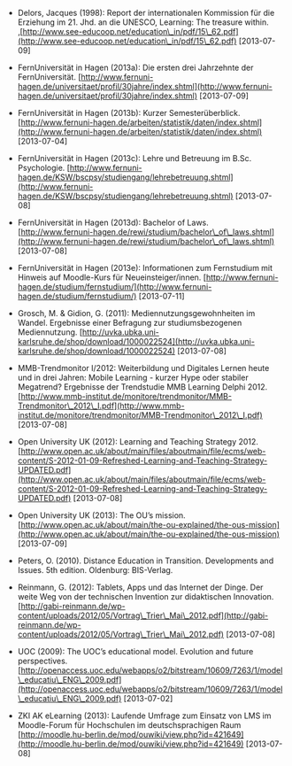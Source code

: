 <!-- filename: 99_Literatur.md -->
<!-- title: Literatur -->

- Delors, Jacques (1998): Report der internationalen Kommission für die Erziehung im 21. Jhd. an die UNESCO, Learning: The treasure within. ‚[http://www.see-educoop.net/education\_in/pdf/15\_62.pdf](http://www.see-educoop.net/education\_in/pdf/15\_62.pdf) \[2013-07-09]

- FernUniversität in Hagen (2013a): Die ersten drei Jahrzehnte der FernUniversität. [http://www.fernuni-hagen.de/universitaet/profil/30jahre/index.shtml](http://www.fernuni-hagen.de/universitaet/profil/30jahre/index.shtml) \[2013-07-09]

- FernUniversität in Hagen (2013b): Kurzer Semesterüberblick. [http://www.fernuni-hagen.de/arbeiten/statistik/daten/index.shtml](http://www.fernuni-hagen.de/arbeiten/statistik/daten/index.shtml) \[2013-07-04]

- FernUniversität in Hagen (2013c): Lehre und Betreuung im B.Sc. Psychologie. [http://www.fernuni-hagen.de/KSW/bscpsy/studiengang/lehrebetreuung.shtml](http://www.fernuni-hagen.de/KSW/bscpsy/studiengang/lehrebetreuung.shtml) \[2013-07-08]

- FernUniversität in Hagen (2013d): Bachelor of Laws. [http://www.fernuni-hagen.de/rewi/studium/bachelor\_of\_laws.shtml](http://www.fernuni-hagen.de/rewi/studium/bachelor\_of\_laws.shtml) \[2013-07-08]

- FernUniversität in Hagen (2013e): Informationen zum Fernstudium mit Hinweis auf Moodle-Kurs für Neueinsteiger/innen. [http://www.fernuni-hagen.de/studium/fernstudium/](http://www.fernuni-hagen.de/studium/fernstudium/) \[2013-07-11]

- Grosch, M. & Gidion, G. (2011): Mediennutzungsgewohnheiten im Wandel. Ergebnisse einer Befragung zur studiumsbezogenen Mediennutzung. [http://uvka.ubka.uni-karlsruhe.de/shop/download/1000022524](http://uvka.ubka.uni-karlsruhe.de/shop/download/1000022524) \[2013-07-08]

- MMB-Trendmonitor I/2012: Weiterbildung und Digitales Lernen heute und in drei Jahren: Mobile Learning - kurzer Hype oder stabiler Megatrend? Ergebnisse der Trendstudie MMB Learning Delphi 2012. [http://www.mmb-institut.de/monitore/trendmonitor/MMB-Trendmonitor\_2012\_I.pdf](http://www.mmb-institut.de/monitore/trendmonitor/MMB-Trendmonitor\_2012\_I.pdf) \[2013-07-08]

- Open University UK (2012): Learning and Teaching Strategy 2012. [http://www.open.ac.uk/about/main/files/aboutmain/file/ecms/web-content/S-2012-01-09-Refreshed-Learning-and-Teaching-Strategy-UPDATED.pdf](http://www.open.ac.uk/about/main/files/aboutmain/file/ecms/web-content/S-2012-01-09-Refreshed-Learning-and-Teaching-Strategy-UPDATED.pdf) \[2013-07-08]

- Open University UK (2013): The OU’s mission. [http://www.open.ac.uk/about/main/the-ou-explained/the-ous-mission](http://www.open.ac.uk/about/main/the-ou-explained/the-ous-mission) \[2013-07-09]

- Peters, O. (2010). Distance Education in Transition. Developments and Issues. 5th edition. Oldenburg: BIS-Verlag.

- Reinmann, G. (2012): Tablets, Apps und das Internet der Dinge. Der weite Weg von der technischen Invention zur didaktischen Innovation. [http://gabi-reinmann.de/wp-content/uploads/2012/05/Vortrag\_Trier\_Mai\_2012.pdf](http://gabi-reinmann.de/wp-content/uploads/2012/05/Vortrag\_Trier\_Mai\_2012.pdf) \[2013-07-08]

- UOC (2009): The UOC’s educational model. Evolution and future perspectives. [http://openaccess.uoc.edu/webapps/o2/bitstream/10609/7263/1/model\_educatiu\_ENG\_2009.pdf](http://openaccess.uoc.edu/webapps/o2/bitstream/10609/7263/1/model\_educatiu\_ENG\_2009.pdf) \[2013-07-02]

- ZKI AK eLearning (2013): Laufende Umfrage zum Einsatz von LMS im Moodle-Forum für Hochschulen im deutschsprachigen Raum [http://moodle.hu-berlin.de/mod/ouwiki/view.php?id=421649](http://moodle.hu-berlin.de/mod/ouwiki/view.php?id=421649) \[2013-07-08]
